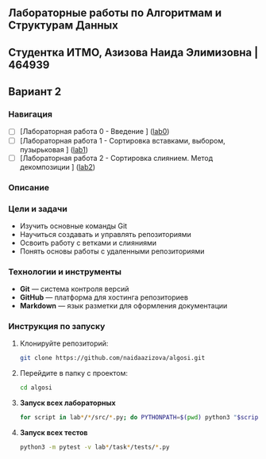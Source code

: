 ## Лабораторные работы по Алгоритмам и Cтруктурам Данных

## Студентка ИТМО, Азизова Наида Элимизовна | 464939

## Вариант 2

### Навигация

- [ ] [Лабораторная работа 0 - Введение ] ([lab0](lab0))
- [ ] [Лабораторная работа 1 - Сортировка вставками, выбором, пузырьковая ] ([lab1](lab1))
- [ ] [Лабораторная работа 2 - Сортировка слиянием. Метод декомпозиции ] ([lab2](lab2))

### Описание

### Цели и задачи

- Изучить основные команды Git
- Научиться создавать и управлять репозиториями
- Освоить работу с ветками и слияниями
- Понять основы работы с удаленными репозиториями

### Технологии и инструменты

- **Git** — система контроля версий
- **GitHub** — платформа для хостинга репозиториев
- **Markdown** — язык разметки для оформления документации

### Инструкция по запуску
1. Клонируйте репозиторий:
   ```bash
   git clone https://github.com/naidaazizova/algosi.git
   ```
2. Перейдите в папку с проектом:
   ```bash
   cd algosi
   ```
3. **Запуск всех лабораторных**

   ```bash
   for script in lab*/*/src/*.py; do PYTHONPATH=$(pwd) python3 "$script"; done
   ```

4. **Запуск всех тестов**

   ```bash
   python3 -m pytest -v lab*/task*/tests/*.py
   ```


